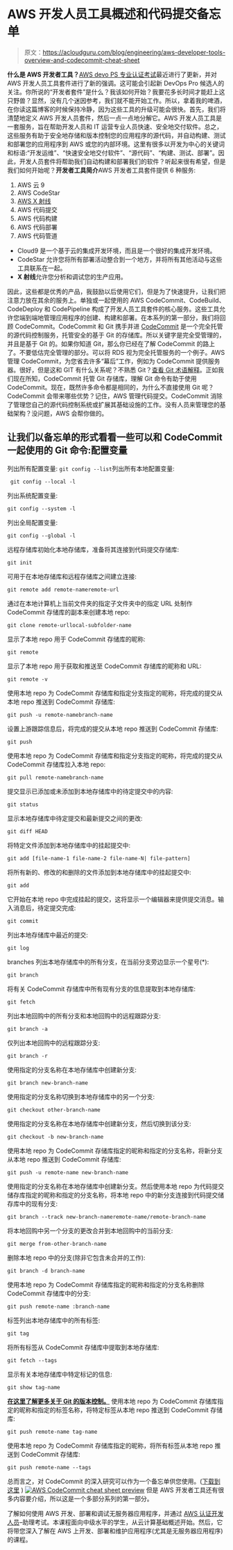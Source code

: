 # AWS 开发人员工具概述和代码提交备忘单

> 原文：<https://acloudguru.com/blog/engineering/aws-developer-tools-overview-and-codecommit-cheat-sheet>

**什么是 AWS 开发者工具？**[AWS devo PS 专业认证考试](https://aws.amazon.com/certification/certified-devops-engineer-professional/)最近进行了更新，并对 AWS 开发人员工具套件进行了新的强调。这可能会引起新 DevOps Pro 候选人的关注。你所说的“开发者套件”是什么？我该如何开始？我要花多长时间才能赶上这只野兽？显然，没有几个迷因参考，我们就不能开始工作。所以，拿着我的啤酒，在你读这篇博客的时候保持冷静，因为这些工具的升级可能会很快。首先，我们将清楚地定义 AWS 开发人员套件，然后一点一点地分解它。AWS 开发人员工具是一套服务，旨在帮助开发人员和 IT 运营专业人员快速、安全地交付软件。总之，这些服务有助于安全地存储和版本控制您的应用程序的源代码，并自动构建、测试和部署您的应用程序到 AWS 或您的内部环境。这里有很多以开发为中心的关键词和标语:“开发运维”、“快速安全地交付软件”、“源代码”、“构建、测试、部署”。因此，开发人员套件将帮助我们自动构建和部署我们的软件？听起来很有希望，但是我们如何开始呢？**开发者工具简介**AWS 开发者工具套件提供 6 种服务:

1.  AWS 云 9
2.  AWS CodeStar
3.  [AWS X 射线](https://acloudguru.com/blog/engineering/im-here-to-tell-you-the-truth-the-good-the-bad-and-the-ugly-of-aws-x-ray-and-lambda)
4.  AWS 代码提交
5.  AWS 代码构建
6.  AWS 代码部署
7.  AWS 代码管道

*   Cloud9 是一个基于云的集成开发环境，而且是一个很好的集成开发环境。
*   CodeStar 允许您将所有部署活动整合到一个地方，并将所有其他活动与这些工具联系在一起。
*   **X 射线**允许您分析和调试您的生产应用。

因此，这些都是优秀的产品，我鼓励以后使用它们，但是为了快速提升，让我们把注意力放在其余的服务上。单独或一起使用的 AWS CodeCommit、CodeBuild、CodeDeploy 和 CodePipeline 构成了开发人员工具套件的核心服务。这些工具允许您端到端地管理应用程序的创建、构建和部署。在本系列的第一部分，我们将回顾 CodeCommit。CodeCommit 和 Git 携手并进 [CodeCommit](https://aws.amazon.com/codecommit/) 是一个完全托管的源代码控制服务，托管安全的基于 Git 的存储库。所以关键字是完全受管理的，并且是基于 Git 的。如果你知道 Git，那么你已经在了解 CodeCommit 的路上了。不要低估完全管理的部分。可以将 RDS 视为完全托管服务的一个例子。AWS 管理 CodeCommit，为您省去许多“幕后”工作，例如为 CodeCommit 提供服务器。很好，但是这和 GIT 有什么关系呢？不熟悉 Git？[查看 Git 术语解释](https://acloudguru.com/blog/engineering/git-terms-explained)。正如我们现在所知，CodeCommit 托管 Git 存储库，理解 Git 命令有助于使用 CodeCommit。现在，既然许多命令都是相同的，为什么不直接使用 Git 呢？CodeCommit 会带来哪些优势？记住，AWS 管理代码提交。CodeCommit 消除了管理您自己的源代码控制系统或扩展其基础设施的工作。没有人员来管理您的基础架构？没问题，AWS 会帮你做的。

## 让我们以备忘单的形式看看一些可以和 CodeCommit 一起使用的 Git 命令:配置变量

列出所有配置变量: `git config --list`列出所有本地配置变量:

```
 git config --local -l
```

列出系统配置变量:

```
git config --system -l
```

列出全局配置变量:

```
git config --global -l
```

远程存储库初始化本地存储库，准备将其连接到代码提交存储库:

```
git init
```

可用于在本地存储库和远程存储库之间建立连接:

```
git remote add remote-nameremote-url
```

通过在本地计算机上当前文件夹的指定子文件夹中的指定 URL 处制作 CodeCommit 存储库的副本来创建本地 repo:

```
git clone remote-urllocal-subfolder-name
```

显示了本地 repo 用于 CodeCommit 存储库的昵称:

```
git remote
```

显示了本地 repo 用于获取和推送至 CodeCommit 存储库的昵称和 URL:

```
git remote -v
```

使用本地 repo 为 CodeCommit 存储库和指定分支指定的昵称，将完成的提交从本地 repo 推送到 CodeCommit 存储库:

```
git push -u remote-namebranch-name
```

设置上游跟踪信息后，将完成的提交从本地 repo 推送到 CodeCommit 存储库:

```
git push
```

使用本地 repo 为 CodeCommit 存储库和指定分支指定的昵称，将完成的提交从 CodeCommit 存储库拉入本地 repo:

```
git pull remote-namebranch-name
```

提交显示已添加或未添加到本地存储库中的待定提交中的内容:

```
git status
```

显示本地存储库中待定提交和最新提交之间的更改:

```
git diff HEAD
```

将特定文件添加到本地存储库中的挂起提交中:

```
git add [file-name-1 file-name-2 file-name-N| file-pattern]
```

将所有新的、修改的和删除的文件添加到本地存储库中的挂起提交中:

```
git add
```

它开始在本地 repo 中完成挂起的提交，这将显示一个编辑器来提供提交消息。输入消息后，待定提交完成:

```
git commit
```

列出本地存储库中最近的提交:

```
git log
```

branches 列出本地存储库中的所有分支，在当前分支旁边显示一个星号(*):

```
git branch
```

将有关 CodeCommit 存储库中所有现有分支的信息提取到本地存储库:

```
git fetch
```

列出本地回购中的所有分支和本地回购中的远程跟踪分支:

```
git branch -a
```

仅列出本地回购中的远程跟踪分支:

```
git branch -r
```

使用指定的分支名称在本地存储库中创建新分支:

```
git branch new-branch-name
```

使用指定的分支名称切换到本地存储库中的另一个分支:

```
git checkout other-branch-name
```

使用指定的分支名称在本地存储库中创建新分支，然后切换到该分支:

```
git checkout -b new-branch-name
```

使用本地 repo 为 CodeCommit 存储库指定的昵称和指定的分支名称，将新分支从本地 repo 推送到 CodeCommit 存储库:

```
git push -u remote-name new-branch-name
```

使用指定的分支名称在本地存储库中创建新分支。然后使用本地 repo 为代码提交储存库指定的昵称和指定的分支名称，将本地 repo 中的新分支连接到代码提交储存库中的现有分支:

```
git branch --track new-branch-nameremote-name/remote-branch-name
```

将本地回购中另一个分支的更改合并到本地回购中的当前分支:

```
git merge from-other-branch-name
```

删除本地 repo 中的分支(除非它包含未合并的工作):

```
git branch -d branch-name
```

使用本地 repo 为 CodeCommit 存储库指定的昵称和指定的分支名称删除 CodeCommit 存储库中的分支:

```
git push remote-name :branch-name
```

标签列出本地存储库中的所有标签:

```
git tag
```

将所有标签从 CodeCommit 存储库中提取到本地存储库:

```
git fetch --tags
```

显示有关本地存储库中特定标记的信息:

```
git show tag-name
```

**[在这里了解更多关于 Git 的版本控制。](https://git-scm.com/book/en/v2/Getting-Started-About-Version-Control)** 使用本地 repo 为 CodeCommit 存储库指定的昵称和指定的标签名称，将特定标签从本地 repo 推送到 CodeCommit 存储库:

```
git push remote-name tag-name
```

使用本地 repo 为 CodeCommit 存储库指定的昵称，将所有标签从本地 repo 推送到 CodeCommit 存储库:

```
git push remote-name --tags
```

总而言之，对 CodeCommit 的深入研究可以作为一个备忘单供您使用。([下载到这里](https://linuxacademy.com/site-content/uploads/2019/08/AWS-CodeCommit-CheatSheet-Linux-Academy.pdf) ) [![AWS CodeCommit cheat sheet preview](img/5729c7912ed805b7c11a8fa60bea5443.png)](https://linuxacademy.com/site-content/uploads/2019/08/AWS-CodeCommit-CheatSheet-Linux-Academy.pdf) 但是 AWS 开发者工具还有很多内容要介绍，所以这是一个多部分系列的第一部分。

了解如何使用 AWS 开发、部署和调试无服务器应用程序，并通过 [AWS 认证开发人员](https://acloudguru.com/course/aws-certified-developer-associate)–助理考试。本课程面向中级水平的学生，从云计算基础概述开始。然后，它将带您深入了解在 AWS 上开发、部署和维护应用程序(尤其是无服务器应用程序)的课程。